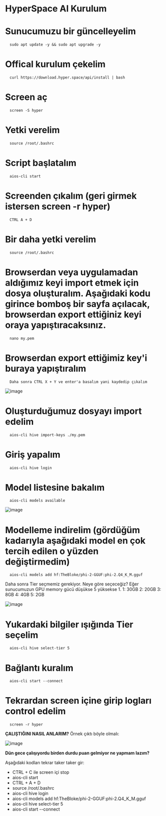 # HyperSpace AI Kurulum

# Sunucumuzu bir güncelleyelim
      sudo apt update -y && sudo apt upgrade -y

# Offical kurulum çekelim
      curl https://download.hyper.space/api/install | bash

#  Screen aç 
      screen -S hyper

# Yetki verelim
      source /root/.bashrc

# Script başlatalım
      aios-cli start

#  Screenden çıkalım (geri girmek istersen screen -r hyper)
      CTRL A + D 

  # Bir daha yetki verelim
      source /root/.bashrc

#  Browserdan veya uygulamadan aldığımız keyi import etmek için dosya oluşturalım. Aşağıdaki kodu girince bomboş bir sayfa açılacak, browserdan export ettiğiniz keyi oraya yapıştıracaksınız.
      nano my.pem


#  Browserdan export ettiğimiz key'i buraya yapıştıralım
      Daha sonra CTRL X + Y ve enter'a basalım yani kaydedip çıkalım

![image](https://github.com/user-attachments/assets/ddd1e6fb-5552-4d0e-8dfb-9fa1d1d063fd)



#  Oluşturduğumuz dosyayı import edelim
      aios-cli hive import-keys ./my.pem

#  Giriş yapalım
      aios-cli hive login

#  Model listesine bakalım
      aios-cli models available
      
![image](https://github.com/user-attachments/assets/dbc9daf5-77c3-430f-b398-f4b42b597776)
      

#  Modelleme indirelim (gördüğüm kadarıyla aşağıdaki model en çok tercih edilen o yüzden değiştirmedim)
      aios-cli models add hf:TheBloke/phi-2-GGUF:phi-2.Q4_K_M.gguf


Daha sonra Tier seçmemiz gerekiyor. Neye göre seçeceğiz? Eğer sunucumuzun GPU memory gücü düşükse 5 yüksekse 1.
1: 30GB
2: 20GB 
3: 8GB 
4: 4GB
5: 2GB

![image](https://github.com/user-attachments/assets/5d042ee5-d886-4c45-b693-2be7310c9ae8)


#  Yukardaki bilgiler ışığında Tier seçelim
      aios-cli hive select-tier 5

#  Bağlantı kuralım
      aios-cli start --connect

#  Tekrardan screen içine girip logları control edelim
      screen -r hyper



**ÇALIŞTIĞINI NASIL ANLARIM?**
Örnek çıktı böyle olmalı:

![image](https://github.com/user-attachments/assets/37795aba-27f2-4e93-a228-af97a690932c)



**Dün gece çalışıyordu birden durdu puan gelmiyor ne yapmam lazım?**

Aşağıdaki kodları tekrar taker taker gir:
- CTRL + C ile screen içi stop
- aios-cli start
- CTRL + A + D
- source /root/.bashrc
- aios-cli hive login
- aios-cli models add hf:TheBloke/phi-2-GGUF:phi-2.Q4_K_M.gguf
- aios-cli hive select-tier 5
- aios-cli start --connect
